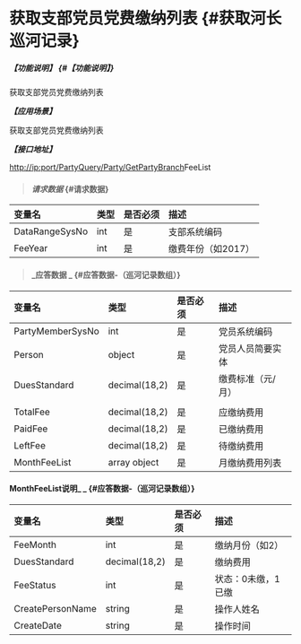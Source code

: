 # 获取支部党员党费缴纳列表 {#获取河长巡河记录}

##### _【功能说明】_ {#【功能说明】}

获取支部党员党费缴纳列表

_**【应用场景】**_

获取支部党员党费缴纳列表

_**【接口地址】**_

[http://ip:port/PartyQuery/Party/GetPartyBranch](http://ip:port/HMQuery/PatrolRiver/GetPatrolRivers)FeeList

> #### _请求数据_ {#请求数据}

| 变量名 | 类型 | 是否必须 | 描述 |
| :--- | :--- | :--- | :--- |
| DataRangeSysNo | int | 是 | 支部系统编码 |
| FeeYear | int | 是 | 缴费年份（如2017） |

> #### _应答数据 _ {#应答数据-（巡河记录数组）}

| 变量名 | 类型 | 是否必须 | 描述 |
| :--- | :--- | :--- | :--- |
| PartyMemberSysNo | int | 是 | 党员系统编码 |
| Person | object | 是 | 党员人员简要实体 |
| DuesStandard | decimal\(18,2\) | 是 | 缴费标准（元/月） |
|  |  |  |  |
| TotalFee | decimal\(18,2\) | 是 | 应缴纳费用 |
| PaidFee | decimal\(18,2\) | 是 | 已缴纳费用 |
| LeftFee | decimal\(18,2\) | 是 | 待缴纳费用 |
| MonthFeeList | array object | 是 | 月缴纳费用列表 |

#### MonthFeeList说明_ _ {#应答数据-（巡河记录数组）}

| 变量名 | 类型 | 是否必须 | 描述 |
| :--- | :--- | :--- | :--- |
| FeeMonth | int | 是 | 缴纳月份（如2） |
| DuesStandard | decimal\(18,2\) | 是 | 缴纳费用 |
| FeeStatus | int | 是 | 状态：0未缴，1已缴 |
| CreatePersonName | string | 是 | 操作人姓名 |
| CreateDate | string | 是 | 操作时间 |



